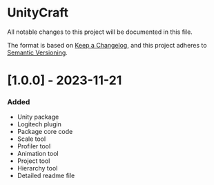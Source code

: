 # UnityCraft

All notable changes to this project will be documented in this file.

The format is based on [Keep a Changelog](https://keepachangelog.com/en/1.0.0/),
and this project adheres to [Semantic Versioning](https://semver.org/spec/v2.0.0.html).

# [1.0.0] - 2023-11-21

### Added

- Unity package
- Logitech plugin
- Package core code
- Scale tool
- Profiler tool
- Animation tool
- Project tool
- Hierarchy tool
- Detailed readme file